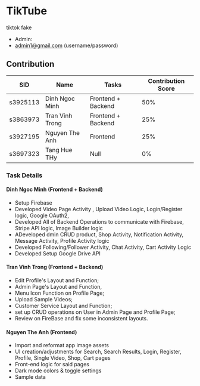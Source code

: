 # TikTube
tiktok fake
- Admin:
- admin1@gmail.com (username/password)

## Contribution
| SID      | Name            | Tasks              | Contribution Score |
|----------|-----------------|--------------------|--------------------|
| s3925113 | Dinh Ngoc Minh  | Frontend + Backend | 50%                |
| s3863973 | Tran Vinh Trong | Frontend + Backend | 25%                |
| s3927195 | Nguyen The Anh  | Frontend           | 25%                |
| s3697323 | Tang Hue THy    | Null               | 0%                 |

### Task Details
#### Dinh Ngoc Minh (Frontend + Backend)
- Setup Firebase
- Developed Video Page Activity , Upload Video Logic, Login/Register logic, Google OAuth2,
- Developed All of Backend Operations to communicate with Firebase, Stripe API logic, Image Builder logic
- ADeveloped dmin CRUD product, Shop Activity, Notification Activity, Message Activity, Profile Activity logic
- Developed Following/Follower Activity, Chat Activity, Cart Activity Logic
- Developed Setup Google Drive API
#### Tran Vinh Trong (Frontend + Backend)
- Edit Profile's Layout and Function; 
- Admin Page's Layout and Function, 
- Menu Icon Function on Profile Page; 
- Upload Sample Videos; 
- Customer Service Layout and Function; 
- set up CRUD operations on User in Admin Page and Profile Page; 
- Review on FireBase and fix some inconsistent layouts.
#### Nguyen The Anh (Frontend)
- Import and reformat app image assets
- UI creation/adjustments for Search, Search Results, Login, Register, Profile, Single Video, Shop, Cart pages
- Front-end logic for said pages
- Dark mode colors & toggle settings
- Sample data
 